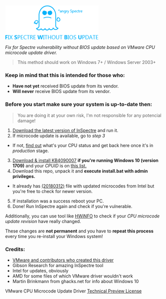 ![Picture](https://raw.githubusercontent.com/2ex/FSWBU/master/spectre.png)

*Fix for Spectre vulnerability without BIOS update based on VMware CPU microcode update driver.*

> This method should work on Windows 7+ / Windows Server 2003+
### Keep in mind that this is intended for those who:

- **Have not yet** received BIOS update from its vendor.
- **Will never** receive BIOS update from its vendor.

### Before you start make sure your system is up-to-date then:

> You are doing it at your own risk, I'm not responsible for any potencial damage!

1. [Download the latest version of InSpectre](https://www.grc.com/inspectre.htm) and run it.
2. If microcode update is available, go to *step 3*
 - If not, [find out](https://newsroom.intel.com/wp-content/uploads/sites/11/2018/04/microcode-update-guidance.pdf) what's your CPU status and get back here once it's in *production* stage.
3. [Download & install KB4090007](https://www.catalog.update.microsoft.com/Search.aspx?q=KB4090007) **if you're running Windows 10 (version 1709)** and your *CPUID* is on [this list.](https://support.microsoft.com/en-us/help/4090007/intel-microcode-updates)
4. Download this repo, unpack it and **execute install.bat with admin privileges.**
 - It already has [(20180312)](https://downloadcenter.intel.com/download/27591/Linux-Processor-Microcode-Data-File?v=t) file with updated microcodes from Intel but you're free to check for newer version.
5. If installation was a success reboot your PC.
6. Done! Run InSpectre again and check if you're vulnerable.

Additionally, you can use tool like [HWiNFO](https://www.hwinfo.com/download.php) to check if your *CPU microcode update revision* have really changed.

These changes are **not permanent** and you have to **repeat this process** every time you re-install your Windows system!

### Credits:

- [VMware and contributors who created this driver](https://labs.vmware.com/flings/vmware-cpu-microcode-update-driver#summary)
- Gibson Research for amazing InSpectre tool
- Intel for updates, obviously
- AMD for some files of which VMware driver wouldn't work
-  Martin Brinkmann from ghacks.net for info about Windows 10

VMware CPU Microcode Update Driver [Technical Preview License](https://labs.vmware.com/flings/vmware-cpu-microcode-update-driver/license)
